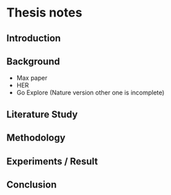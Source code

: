 # Thesis notes
## Introduction
## Background
 - Max paper
 - HER
 - Go Explore (Nature version other one is incomplete)

## Literature Study
## Methodology
## Experiments / Result
## Conclusion
